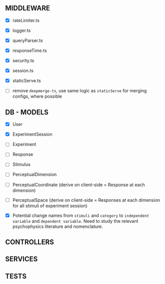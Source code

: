 ## MIDDLEWARE

- [x] rateLimiter.ts
- [x] logger.ts
- [x] queryParser.ts
- [x] responseTime.ts
- [x] security.ts
- [x] session.ts
- [x] staticServe.ts

- [ ] remove `deepmerge-ts`, use same logic as `staticServe` for merging
      configs, where possible

## DB - MODELS

- [x] User
- [x] ExperimentSession
- [ ] Experiment
- [ ] Response
- [ ] Stimulus
- [ ] PerceptualDimension
- [ ] PerceptualCoordinate (derive on client-side = Response at each dimension)
- [ ] PerceptualSpace (derive on client-side = Responses at each dimension for
      all stimuli of experiment session)

- [x] Potential change names from `stimuli` and `category` to
      `independent variable` and `dependent variable`. Need to study the
      relevant psychophysics literature and nomenclature.

## CONTROLLERS

## SERVICES

## TESTS
